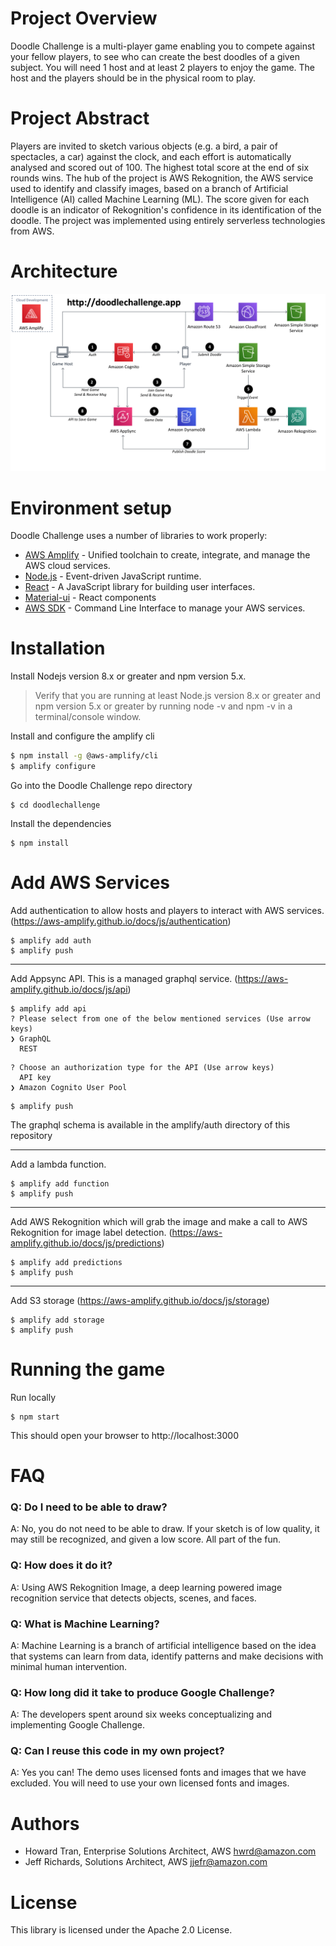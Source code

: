 # Project Overview
   Doodle Challenge is a multi-player game enabling you to compete against your fellow players, to see who can create the best doodles of a given subject.  You will need 1 host and at least 2 players to enjoy the game. The host and the players should be in the physical room to play.


# Project Abstract
   Players are invited to sketch various objects (e.g. a bird, a pair of spectacles, a car) against the clock, and each effort is automatically analysed and scored out of 100. The highest total score at the end of six rounds wins. The hub of the project is AWS Rekognition, the AWS service used to identify and classify images, based on a branch of Artificial Intelligence (AI) called Machine Learning (ML). The score given for each doodle is an indicator of Rekognition's confidence in its identification of the doodle. The project was implemented using entirely serverless technologies from AWS.


# Architecture
![Architecture](./architecture.png)

# Environment setup
Doodle Challenge uses a number of libraries to work properly:
* [AWS Amplify] - Unified toolchain to create, integrate, and manage the AWS cloud services.
* [Node.js] - Event-driven JavaScript runtime.
* [React] - A JavaScript library for building user interfaces.
* [Material-ui] - React components
* [AWS SDK] - Command Line Interface to manage your AWS services.

# Installation
Install Nodejs version 8.x or greater and npm version 5.x.
> Verify that you are running at least Node.js version 8.x or greater and npm version 5.x or greater by running node -v and npm -v in a terminal/console window.

Install and configure the amplify cli
```sh
$ npm install -g @aws-amplify/cli
$ amplify configure
```

Go into the Doodle Challenge repo directory
```
$ cd doodlechallenge
```

Install the dependencies
```
$ npm install
```

# Add AWS Services
Add authentication to allow hosts and players to interact with AWS services. (https://aws-amplify.github.io/docs/js/authentication)
```
$ amplify add auth
$ amplify push
```
---

Add Appsync API. This is a managed graphql service. (https://aws-amplify.github.io/docs/js/api)
```
$ amplify add api
? Please select from one of the below mentioned services (Use arrow keys)
❯ GraphQL
  REST
```
```
? Choose an authorization type for the API (Use arrow keys)
  API key
❯ Amazon Cognito User Pool
```
```
$ amplify push
```
The graphql schema is available in the amplify/auth directory of this repository

---

Add a lambda function.
```
$ amplify add function
$ amplify push
```
---

Add AWS Rekognition which will grab the image and make a call to AWS Rekognition for image label detection. (https://aws-amplify.github.io/docs/js/predictions)
```
$ amplify add predictions
$ amplify push
```

---
Add S3 storage (https://aws-amplify.github.io/docs/js/storage)
```
$ amplify add storage
$ amplify push
```

# Running the game

Run locally
```
$ npm start
```

This should open your browser to http://localhost:3000

# FAQ
### Q:  Do I need to be able to draw?
A:  No, you do not need to be able to draw. If your sketch is of low quality, it may still be recognized, and given a low score. All part of the fun.

### Q:  How does it do it?
A:  Using AWS Rekognition Image, a deep learning powered image recognition service that detects objects, scenes, and faces.

### Q:  What is Machine Learning?
A:  Machine Learning is a branch of artificial intelligence based on the idea that systems can learn from data, identify patterns and make decisions with minimal human intervention.

### Q:  How long did it take to produce Google Challenge?
A:  The developers spent around six weeks conceptualizing and implementing Google Challenge.

### Q:  Can I reuse this code in my own project?
A:  Yes you can! The demo uses licensed fonts and images that we have excluded. You will need to use your own licensed fonts and images.


# Authors
- Howard Tran, Enterprise Solutions Architect, AWS hwrd@amazon.com
- Jeff Richards, Solutions Architect, AWS jjefr@amazon.com

# License #
This library is licensed under the Apache 2.0 License.

[AWS Amplify]: <https://aws-amplify.github.io/docs/>
[Node.js]: <https://nodejs.org/en/>
[React]: <https://reactjs.org/>
[Material-ui]: <https://material-ui.com/>
[AWS SDK]: <https://aws.amazon.com/cli/>